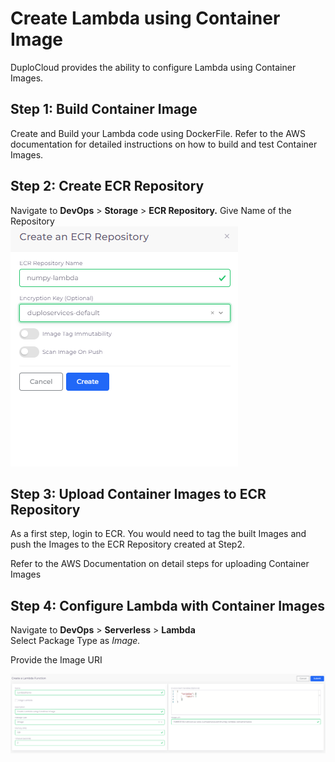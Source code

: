 # Create Lambda using Container Image

DuploCloud provides the ability to configure Lambda using Container Images.

## Step 1: Build Container Image <a href="#0-toc-title" id="0-toc-title"></a>

Create and Build your Lambda code using DockerFile.  Refer to the AWS documentation for detailed instructions on how to build and test Container Images.

## Step 2: Create ECR Repository <a href="#0-toc-title" id="0-toc-title"></a>

&#x20;Navigate to **DevOps** > **Storage** > **ECR Repository.** Give Name of the Repository\
![](<../../../.gitbook/assets/image (70).png>)

## Step 3: Upload Container Images to ECR Repository <a href="#0-toc-title" id="0-toc-title"></a>

As a first step, login to ECR. You would need to tag the built Images and push the Images to the ECR Repository created at Step2.&#x20;

Refer to the AWS Documentation on detail steps for uploading Container Images

## Step 4: Configure Lambda with Container Images

Navigate to **DevOps** > **Serverless** > **Lambda**\
Select Package Type as _Image._

Provide the Image URI&#x20;

![Lambda screen](<../../../.gitbook/assets/image (4).png>)
